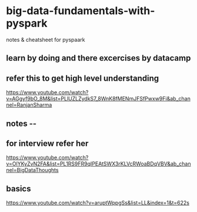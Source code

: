 # big-data-fundamentals-with-pyspark
notes &amp; cheatsheet for pyspaark

## learn by doing and there excercises by datacamp

## refer this to get high level understanding 
https://www.youtube.com/watch?v=AGgyf9bO_8M&list=PLlUZLZydkS7_8WnK8fMENmJFSfPwxw9Fi&ab_channel=RanjanSharma

## notes --


## for interview refer her 
https://www.youtube.com/watch?v=OlYKyZvN2FA&list=PL1RS9FR9qIPEAtSWX3rKLVcRWoaBDqVBV&ab_channel=BigDataThoughts

## basics 
https://www.youtube.com/watch?v=aruptWppgSs&list=LL&index=1&t=622s
